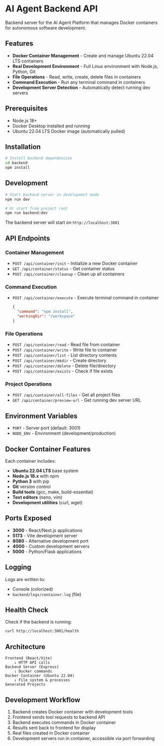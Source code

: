 # AI Agent Backend API

Backend server for the AI Agent Platform that manages Docker containers for autonomous software development.

## Features

- **Docker Container Management** - Create and manage Ubuntu 22.04 LTS containers
- **Real Development Environment** - Full Linux environment with Node.js, Python, Git
- **File Operations** - Read, write, create, delete files in containers
- **Command Execution** - Run any terminal command in containers
- **Development Server Detection** - Automatically detect running dev servers

## Prerequisites

- Node.js 18+
- Docker Desktop installed and running
- Ubuntu 22.04 LTS Docker image (automatically pulled)

## Installation

```bash
# Install backend dependencies
cd backend
npm install
```

## Development

```bash
# Start backend server in development mode
npm run dev

# Or start from project root
npm run backend:dev
```

The backend server will start on `http://localhost:3001`

## API Endpoints

### Container Management

- `POST /api/container/init` - Initialize a new Docker container
- `GET /api/container/status` - Get container status
- `POST /api/container/cleanup` - Clean up all containers

### Command Execution

- `POST /api/container/execute` - Execute terminal command in container
  ```json
  {
    "command": "npm install",
    "workingDir": "/workspace"
  }
  ```

### File Operations

- `POST /api/container/read` - Read file from container
- `POST /api/container/write` - Write file to container
- `POST /api/container/list` - List directory contents
- `POST /api/container/mkdir` - Create directory
- `POST /api/container/delete` - Delete file/directory
- `POST /api/container/exists` - Check if file exists

### Project Operations

- `POST /api/container/all-files` - Get all project files
- `GET /api/container/preview-url` - Get running dev server URL

## Environment Variables

- `PORT` - Server port (default: 3001)
- `NODE_ENV` - Environment (development/production)

## Docker Container Features

Each container includes:

- **Ubuntu 22.04 LTS** base system
- **Node.js 18.x** with npm
- **Python 3** with pip
- **Git** version control
- **Build tools** (gcc, make, build-essential)
- **Text editors** (nano, vim)
- **Development utilities** (curl, wget)

## Ports Exposed

- **3000** - React/Next.js applications
- **5173** - Vite development server
- **8080** - Alternative development port
- **4000** - Custom development servers
- **5000** - Python/Flask applications

## Logging

Logs are written to:
- Console (colorized)
- `backend/logs/container.log` (file)

## Health Check

Check if the backend is running:

```bash
curl http://localhost:3001/health
```

## Architecture

```
Frontend (React/Vite)
    ↓ HTTP API calls
Backend Server (Express)
    ↓ Docker commands
Docker Container (Ubuntu 22.04)
    ↓ File system & processes
Generated Projects
```

## Development Workflow

1. Backend creates Docker container with development tools
2. Frontend sends tool requests to backend API
3. Backend executes commands in Docker container
4. Results sent back to frontend for display
5. Real files created in Docker container
6. Development servers run in container, accessible via port forwarding 
